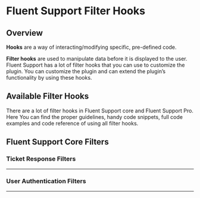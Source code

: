 # Fluent Support Filter Hooks

###

<Badge type="info" text="Fluent Support Core" /> <Badge type="tip" text="Intermediate" />

## Overview

[//]: # (what is hook?)
**Hooks** are a way of interacting/modifying specific, pre-defined code.

**Filter hooks** are used to manipulate data before it is displayed to the user.
Fluent Support has a lot of filter hooks that you can use to customize the plugin.
You can customize the plugin and can extend the plugin’s functionality by using these hooks.

## Available Filter Hooks

There are a lot of filter hooks in Fluent Support core and Fluent Support Pro.
Here You can find the proper guidelines, handy code snippets, full code examples and code reference of using all filter hooks.

## Fluent Support Core Filters

### Ticket Response Filters
<hr />

<!--@include: ./_ticket_response_filters.md-->

### User Authentication Filters
<hr />

<!--@include: ./user_authentication_filters.md-->



